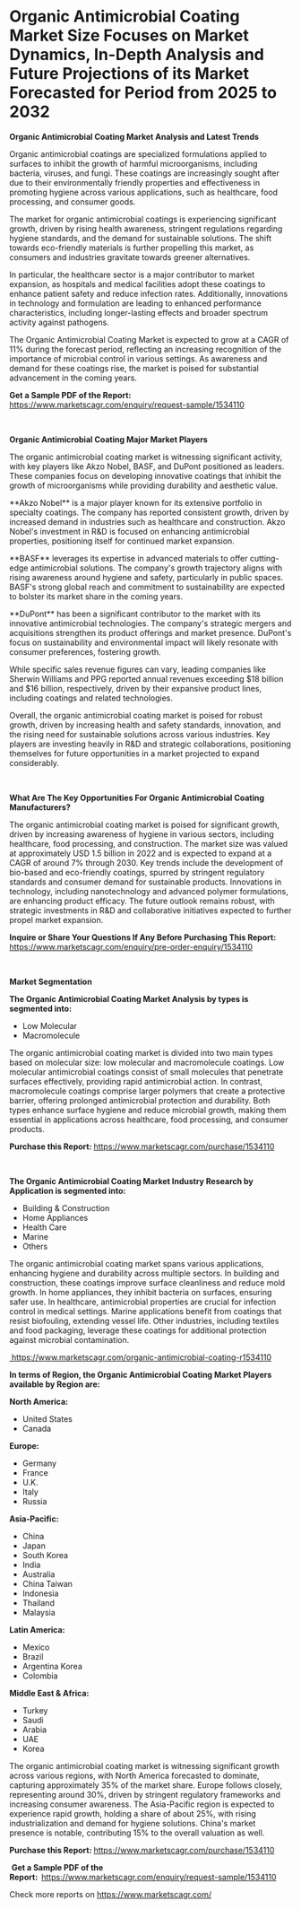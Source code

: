 <p><h1>Organic Antimicrobial Coating Market Size Focuses on Market Dynamics, In-Depth Analysis and Future Projections of its Market Forecasted for Period from 2025 to 2032</h1></p><p><strong>Organic Antimicrobial Coating Market Analysis and Latest Trends</strong></p>
<p><p>Organic antimicrobial coatings are specialized formulations applied to surfaces to inhibit the growth of harmful microorganisms, including bacteria, viruses, and fungi. These coatings are increasingly sought after due to their environmentally friendly properties and effectiveness in promoting hygiene across various applications, such as healthcare, food processing, and consumer goods.</p><p>The market for organic antimicrobial coatings is experiencing significant growth, driven by rising health awareness, stringent regulations regarding hygiene standards, and the demand for sustainable solutions. The shift towards eco-friendly materials is further propelling this market, as consumers and industries gravitate towards greener alternatives. </p><p>In particular, the healthcare sector is a major contributor to market expansion, as hospitals and medical facilities adopt these coatings to enhance patient safety and reduce infection rates. Additionally, innovations in technology and formulation are leading to enhanced performance characteristics, including longer-lasting effects and broader spectrum activity against pathogens.</p><p>The Organic Antimicrobial Coating Market is expected to grow at a CAGR of 11% during the forecast period, reflecting an increasing recognition of the importance of microbial control in various settings. As awareness and demand for these coatings rise, the market is poised for substantial advancement in the coming years.</p></p>
<p><strong>Get a Sample PDF of the Report:&nbsp;</strong> <a href="https://www.marketscagr.com/enquiry/request-sample/1534110?utm_campaign=3266&utm_medium=2&utm_source=Github&utm_content=ia&utm_term=02042025&utm_id=organic-antimicrobial-coating">https://www.marketscagr.com/enquiry/request-sample/1534110</a></p>
<p>&nbsp;</p>
<p><strong>Organic Antimicrobial Coating Major Market Players</strong></p>
<p><p>The organic antimicrobial coating market is witnessing significant activity, with key players like Akzo Nobel, BASF, and DuPont positioned as leaders. These companies focus on developing innovative coatings that inhibit the growth of microorganisms while providing durability and aesthetic value.</p><p>**Akzo Nobel** is a major player known for its extensive portfolio in specialty coatings. The company has reported consistent growth, driven by increased demand in industries such as healthcare and construction. Akzo Nobel's investment in R&D is focused on enhancing antimicrobial properties, positioning itself for continued market expansion.</p><p>**BASF** leverages its expertise in advanced materials to offer cutting-edge antimicrobial solutions. The company's growth trajectory aligns with rising awareness around hygiene and safety, particularly in public spaces. BASF's strong global reach and commitment to sustainability are expected to bolster its market share in the coming years.</p><p>**DuPont** has been a significant contributor to the market with its innovative antimicrobial technologies. The company's strategic mergers and acquisitions strengthen its product offerings and market presence. DuPont's focus on sustainability and environmental impact will likely resonate with consumer preferences, fostering growth.</p><p>While specific sales revenue figures can vary, leading companies like Sherwin Williams and PPG reported annual revenues exceeding $18 billion and $16 billion, respectively, driven by their expansive product lines, including coatings and related technologies.</p><p>Overall, the organic antimicrobial coating market is poised for robust growth, driven by increasing health and safety standards, innovation, and the rising need for sustainable solutions across various industries. Key players are investing heavily in R&D and strategic collaborations, positioning themselves for future opportunities in a market projected to expand considerably.</p></p>
<p>&nbsp;</p>
<p><strong>What Are The Key Opportunities For Organic Antimicrobial Coating Manufacturers?</strong></p>
<p><p>The organic antimicrobial coating market is poised for significant growth, driven by increasing awareness of hygiene in various sectors, including healthcare, food processing, and construction. The market size was valued at approximately USD 1.5 billion in 2022 and is expected to expand at a CAGR of around 7% through 2030. Key trends include the development of bio-based and eco-friendly coatings, spurred by stringent regulatory standards and consumer demand for sustainable products. Innovations in technology, including nanotechnology and advanced polymer formulations, are enhancing product efficacy. The future outlook remains robust, with strategic investments in R&D and collaborative initiatives expected to further propel market expansion.</p></p>
<p><strong>Inquire or Share Your Questions If Any Before Purchasing This Report:</strong> <a href="https://www.marketscagr.com/enquiry/pre-order-enquiry/1534110?utm_campaign=3266&utm_medium=2&utm_source=Github&utm_content=ia&utm_term=02042025&utm_id=organic-antimicrobial-coating">https://www.marketscagr.com/enquiry/pre-order-enquiry/1534110</a></p>
<p>&nbsp;</p>
<p><strong>Market Segmentation</strong></p>
<p><strong>The Organic Antimicrobial Coating Market Analysis by types is segmented into:</strong></p>
<p><ul><li>Low Molecular</li><li>Macromolecule</li></ul></p>
<p><p>The organic antimicrobial coating market is divided into two main types based on molecular size: low molecular and macromolecule coatings. Low molecular antimicrobial coatings consist of small molecules that penetrate surfaces effectively, providing rapid antimicrobial action. In contrast, macromolecule coatings comprise larger polymers that create a protective barrier, offering prolonged antimicrobial protection and durability. Both types enhance surface hygiene and reduce microbial growth, making them essential in applications across healthcare, food processing, and consumer products.</p></p>
<p><strong>Purchase this Report:&nbsp;</strong><a href="https://www.marketscagr.com/purchase/1534110?utm_campaign=3266&utm_medium=2&utm_source=Github&utm_content=ia&utm_term=02042025&utm_id=organic-antimicrobial-coating">https://www.marketscagr.com/purchase/1534110</a></p>
<p>&nbsp;</p>
<p><strong>The Organic Antimicrobial Coating Market Industry Research by Application is segmented into:</strong></p>
<p><ul><li>Building & Construction</li><li>Home Appliances</li><li>Health Care</li><li>Marine</li><li>Others</li></ul></p>
<p><p>The organic antimicrobial coating market spans various applications, enhancing hygiene and durability across multiple sectors. In building and construction, these coatings improve surface cleanliness and reduce mold growth. In home appliances, they inhibit bacteria on surfaces, ensuring safer use. In healthcare, antimicrobial properties are crucial for infection control in medical settings. Marine applications benefit from coatings that resist biofouling, extending vessel life. Other industries, including textiles and food packaging, leverage these coatings for additional protection against microbial contamination.</p></p>
<p><a href="https://www.marketscagr.com/organic-antimicrobial-coating-r1534110?utm_campaign=3266&utm_medium=2&utm_source=Github&utm_content=ia&utm_term=02042025&utm_id=organic-antimicrobial-coating">&nbsp;https://www.marketscagr.com/organic-antimicrobial-coating-r1534110</a></p>
<p><strong>In terms of Region, the Organic Antimicrobial Coating Market Players available by Region are:</strong></p>
<p>
    <p> <strong> North America: </strong>
        <ul>
            <li>United States</li>
            <li>Canada</li>
        </ul>
        </p> 
    <p> <strong> Europe: </strong>
        <ul>
            <li>Germany</li>
            <li>France</li>
            <li>U.K.</li>
            <li>Italy</li>
            <li>Russia</li>
        </ul>
        </p> 
    <p> <strong> Asia-Pacific: </strong>
        <ul>
            <li>China</li>
            <li>Japan</li>
            <li>South Korea</li>
            <li>India</li>
            <li>Australia</li>
            <li>China Taiwan</li>
            <li>Indonesia</li>
            <li>Thailand</li>
            <li>Malaysia</li>
        </ul>
        </p> 
    <p> <strong> Latin America: </strong>
        <ul>
            <li>Mexico</li>
            <li>Brazil</li>
            <li>Argentina Korea</li>
            <li>Colombia</li>
        </ul>
        </p> 
    <p> <strong> Middle East & Africa: </strong>
        <ul>
            <li>Turkey</li>
            <li>Saudi</li>
            <li>Arabia</li>
            <li>UAE</li>
            <li>Korea</li>
        </ul>
    </p>
    </p>
<p><p>The organic antimicrobial coating market is witnessing significant growth across various regions, with North America forecasted to dominate, capturing approximately 35% of the market share. Europe follows closely, representing around 30%, driven by stringent regulatory frameworks and increasing consumer awareness. The Asia-Pacific region is expected to experience rapid growth, holding a share of about 25%, with rising industrialization and demand for hygiene solutions. China's market presence is notable, contributing 15% to the overall valuation as well.</p></p>
<p><strong>Purchase this Report: </strong><a href="https://www.marketscagr.com/purchase/1534110?utm_campaign=3266&utm_medium=2&utm_source=Github&utm_content=ia&utm_term=02042025&utm_id=organic-antimicrobial-coating">https://www.marketscagr.com/purchase/1534110</a></p>
<p>&nbsp;<strong>Get a Sample PDF of the Report:&nbsp;&nbsp;</strong><a href="https://www.marketscagr.com/enquiry/request-sample/1534110?utm_campaign=3266&utm_medium=2&utm_source=Github&utm_content=ia&utm_term=02042025&utm_id=organic-antimicrobial-coating">https://www.marketscagr.com/enquiry/request-sample/1534110</a></p>
<p><strong></strong></p>
<p>Check more reports on <a href="https://www.marketscagr.com/?utm_campaign=3266&utm_medium=2&utm_source=Github&utm_content=ia&utm_term=02042025&utm_id=organic-antimicrobial-coating">https://www.marketscagr.com/</a></p>